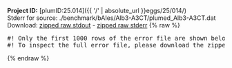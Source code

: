 **Project ID:** [plumID:25.014]({{ '/' | absolute_url }}eggs/25/014/)  
Stderr for source:  ./benchmark/bAIes/Alb3-A3CT/plumed_Alb3-A3CT.dat   
Download: [zipped raw stdout](plumed_Alb3-A3CT.dat.plumed.stdout.txt.zip) - [zipped raw stderr](plumed_Alb3-A3CT.dat.plumed.stderr.txt.zip) 
{% raw %}
<pre>
#! Only the first 1000 rows of the error file are shown below
#! To inspect the full error file, please download the zipped raw stderr file above
</pre>
{% endraw %}
